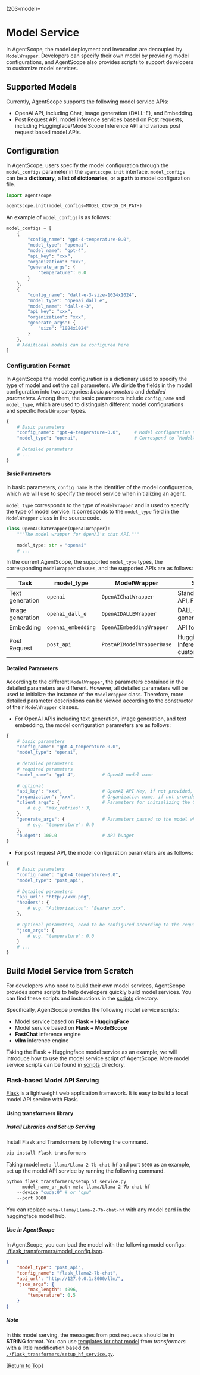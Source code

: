 (203-model)=

# Model Service

In AgentScope, the model deployment and invocation are decoupled by `ModelWrapper`.
Developers can specify their own model by providing model configurations, 
and AgentScope also provides scripts to support developers to customize 
model services. 

## Supported Models

Currently, AgentScope supports the following model service APIs:
- OpenAI API, including Chat, image generation (DALL-E), and Embedding.
- Post Request API, model inference services based on Post 
  requests, including Huggingface/ModelScope Inference API and various 
  post request based model APIs.

## Configuration

In AgentScope, users specify the model configuration through the 
`model_configs` parameter in the `agentscope.init` interface. 
`model_configs` can be a **dictionary**, **a list of dictionaries**, or a 
**path** to model configuration file.

```python
import agentscope

agentscope.init(model_configs=MODEL_CONFIG_OR_PATH)
```

An example of `model_configs` is as follows:

```python
model_configs = [
    {
        "config_name": "gpt-4-temperature-0.0",
        "model_type": "openai",
        "model_name": "gpt-4",
        "api_key": "xxx",
        "organization": "xxx",
        "generate_args": {
            "temperature": 0.0
        }
    },
    {
        "config_name": "dall-e-3-size-1024x1024",
        "model_type": "openai_dall_e",
        "model_name": "dall-e-3",
        "api_key": "xxx",
        "organization": "xxx",
        "generate_args": {
            "size": "1024x1024"
        }
    },
    # Additional models can be configured here
]
```

### Configuration Format

In AgentScope the model configuration is a dictionary used to specify the type of model and set the call parameters.
We divide the fields in the model configuration into two categories: _basic parameters_ and _detailed parameters_.
Among them, the basic parameters include `config_name` and `model_type`, which are used to distinguish different model configurations and specific `ModelWrapper` types.

```python
{
    # Basic parameters
    "config_name": "gpt-4-temperature-0.0",     # Model configuration name
    "model_type": "openai",                     # Correspond to `ModelWrapper` type
    
    # Detailed parameters
    # ...
}
```

#### Basic Parameters

In basic parameters, `config_name` is the identifier of the model configuration,
which we will use to specify the model service when initializing an agent.

`model_type` corresponds to the type of `ModelWrapper` and is used to specify the type of model service.
It corresponds to the `model_type` field in the `ModelWrapper` class in the source code.

```python
class OpenAIChatWrapper(OpenAIWrapper):
    """The model wrapper for OpenAI's chat API."""

    model_type: str = "openai"
    # ...
```

In the current AgentScope, the supported `model_type` types, the corresponding 
`ModelWrapper` classes, and the supported APIs are as follows:

| Task             | model_type         | ModelWrapper             | Supported APIs                                                |
|------------------|--------------------|--------------------------|------------------------------------------------------------|
| Text generation  | `openai`           | `OpenAIChatWrapper`      | Standard OpenAI chat API, FastChat and vllm                     |
| Image generation | `openai_dall_e`    | `OpenAIDALLEWrapper`     | DALL-E API for generating images                             |
| Embedding        | `openai_embedding` | `OpenAIEmbeddingWrapper` | API for text embeddings                                      |
| Post Request     | `post_api`         | `PostAPIModelWrapperBase` | Huggingface/ModelScope Inference API, and customized post API |


#### Detailed Parameters

According to the different `ModelWrapper`, the parameters contained in the 
detailed parameters are different. However, all detailed parameters will be 
used to initialize the instance of the `ModelWrapper` class. Therefore, more 
detailed parameter descriptions can be viewed according to the constructor of
their `ModelWrapper` classes.

- For OpenAI APIs including text generation, image generation, and text embedding, the model configuration parameters are as follows:

```python
{
    # basic parameters
    "config_name": "gpt-4_temperature-0.0",
    "model_type": "openai",
  
    # detailed parameters
    # required parameters
    "model_name": "gpt-4",          # OpenAI model name
    
    # optional
    "api_key": "xxx",               # OpenAI API Key, if not provided, it will be read from the environment variable
    "organization": "xxx",          # Organization name, if not provided, it will be read from the environment variable
    "client_args": {                # Parameters for initializing the OpenAI API Client
        # e.g. "max_retries": 3, 
    },
    "generate_args": {              # Parameters passed to the model when calling
        # e.g. "temperature": 0.0
    },
    "budget": 100.0                 # API budget
}
```

- For post request API, the model configuration parameters are as follows:

```python
{
    # Basic parameters
    "config_name": "gpt-4_temperature-0.0",
    "model_type": "post_api",
  
    # Detailed parameters
    "api_url": "http://xxx.png",
    "headers": { 
        # e.g. "Authorization": "Bearer xxx",
    },
  
    # Optional parameters, need to be configured according to the requirements of the Post request API
    "json_args": {
        # e.g. "temperature": 0.0
    }
    # ...
}
```

## Build Model Service from Scratch

For developers who need to build their own model services, AgentScope 
provides some scripts to help developers quickly build model services. 
You can find these scripts and instructions in the [scripts](https://github.com/modelscope/agentscope/tree/main/scripts)
directory.

Specifically, AgentScope provides the following model service scripts:
- Model service based on **Flask + HuggingFace**
- Model service based on **Flask + ModelScope**
- **FastChat** inference engine
- **vllm** inference engine

Taking the Flask + Huggingface model service as an example, we will introduce how to use the model service script of AgentScope.
More model service scripts can be found in [scripts](https://github.com/modelscope/agentscope/blob/main/scripts/) directory.

### Flask-based Model API Serving

[Flask](https://github.com/pallets/flask) is a lightweight web application framework. It is easy to build a local model API service with Flask.

#### Using transformers library

##### Install Libraries and Set up Serving

Install Flask and Transformers by following the command.

```bash
pip install Flask transformers
```

Taking model `meta-llama/Llama-2-7b-chat-hf` and port `8000` as an example, set up the model API service by running the following command.

```bash
python flask_transformers/setup_hf_service.py
    --model_name_or_path meta-llama/Llama-2-7b-chat-hf
    --device "cuda:0" # or "cpu"
    --port 8000
```

You can replace `meta-llama/Llama-2-7b-chat-hf` with any model card in the huggingface model hub.

##### Use in AgentScope

In AgentScope, you can load the model with the following model configs: [./flask_transformers/model_config.json](https://github.com/modelscope/agentscope/blob/main/scripts/flask_transformers/model_config.json).

```json
{
    "model_type": "post_api",
    "config_name": "flask_llama2-7b-chat",
    "api_url": "http://127.0.0.1:8000/llm/",
    "json_args": {
        "max_length": 4096,
        "temperature": 0.5
    }
}
```

##### Note

In this model serving, the messages from post requests should be in **STRING** format. You can use [templates for chat model](https://huggingface.co/docs/transformers/main/chat_templating) from *transformers* with a little modification based on [`./flask_transformers/setup_hf_service.py`](https://github.com/modelscope/agentscope/blob/main/scripts/flask_transformers/setup_hf_service.py).

[[Return to Top]](#model-service)
